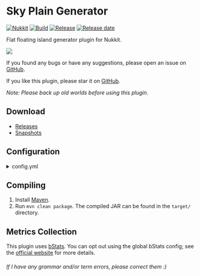 # Sky Plain Generator
[![Nukkit](https://img.shields.io/badge/Nukkit-1.0-green)](https://github.com/NukkitX/Nukkit)
[![Build](https://img.shields.io/circleci/build/github/wode490390/SkyPlainGenerator/master)](https://circleci.com/gh/wode490390/SkyPlainGenerator/tree/master)
[![Release](https://img.shields.io/github/v/release/wode490390/SkyPlainGenerator)](https://github.com/wode490390/SkyPlainGenerator/releases)
[![Release date](https://img.shields.io/github/release-date/wode490390/SkyPlainGenerator)](https://github.com/wode490390/SkyPlainGenerator/releases)
<!--[![MCBBS](https://img.shields.io/badge/-mcbbs-inactive)](https://www.mcbbs.net/thread-847825-1-1.html "天空平原生成器")
[![Servers](https://img.shields.io/bstats/servers/8975)](https://bstats.org/plugin/bukkit/SkyPlainGenerator/8975)
[![Players](https://img.shields.io/bstats/players/8975)](https://bstats.org/plugin/bukkit/SkyPlainGenerator/8975)-->

Flat floating island generator plugin for Nukkit.

![](https://i.loli.net/2020/09/28/g6FXLMJKwiZbz2G.png)

If you found any bugs or have any suggestions, please open an issue on [GitHub](https://github.com/wode490390/SkyPlainGenerator/issues).

If you like this plugin, please star it on [GitHub](https://github.com/wode490390/SkyPlainGenerator).

*Note: Please back up old worlds before using this plugin.*

## Download
- [Releases](https://github.com/wode490390/SkyPlainGenerator/releases)
- [Snapshots](https://circleci.com/gh/wode490390/SkyPlainGenerator)

## Configuration
<details>
<summary>config.yml</summary>

```yaml
# enable biome
biome: true
# register limited old world generator
old: true
```
</details>

## Compiling
1. Install [Maven](https://maven.apache.org/).
2. Run `mvn clean package`. The compiled JAR can be found in the `target/` directory.

## Metrics Collection

This plugin uses [bStats](https://github.com/wode490390/bStats-Nukkit). You can opt out using the global bStats config; see the [official website](https://bstats.org/getting-started) for more details.

<!--[![Metrics](https://bstats.org/signatures/bukkit/SkyPlainGenerator.svg)](https://bstats.org/plugin/bukkit/SkyPlainGenerator/8975)-->

###### If I have any grammar and/or term errors, please correct them :)
